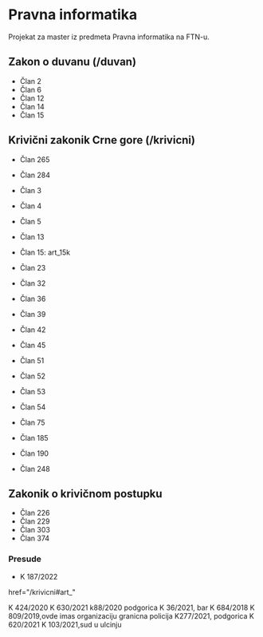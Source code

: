 # Pravna informatika
Projekat za master iz predmeta Pravna informatika na FTN-u.

## Zakon o duvanu (/duvan)
- Član 2
- Član 6
- Član 12
- Član 14
- Član 15

## Krivični zakonik Crne gore (/krivicni)
- Član 265
- Član 284

- Član 3
- Član 4
- Član 5
- Član 13
- Član 15: art_15k
- Član 23
- Član 32
- Član 36
- Član 39
- Član 42
- Član 45
- Član 51
- Član 52
- Član 53
- Član 54
- Član 75
- Član 185
- Član 190
- Član 248


## Zakonik o krivičnom postupku
- Član 226
- Član 229
- Član 303
- Član 374

### Presude
- K 187/2022

<ref href="/krivicni#art_265_point_2"></ref>

href="/krivicni#art_"

<ref href="/krivicni#art_"></ref>

<ref href="/postupak#art_"></ref>

K 424/2020
K 630/2021
k88/2020 podgorica
K 36/2021, bar
K 684/2018
K 809/2019,ovde imas organizaciju granicna policija
K277/2021, podgorica
K 620/2021
K 103/2021,sud u ulcinju
